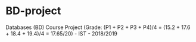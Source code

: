 # BD-project
Databases (BD) Course Project (Grade: (P1 + P2 + P3 + P4)/4 = (15.2 + 17.6 + 18.4 + 19.4)/4 = 17.65/20) - IST - 2018/2019
